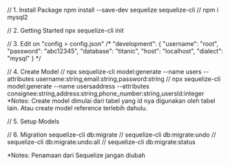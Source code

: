 // 1. Install Package
npm install --save-dev sequelize sequelize-cli
// npm i mysql2

// 2. Getting Started
npx sequelize-cli init

// 3. Edit on "config > config.json"
/*
"development": 
    { 
        "username": "root", 
        "password": "abc12345", 
        "database": "titanic", 
        "host": "localhost", 
        "dialect": "mysql" 
    }
*/

// 4. Create Model
// npx sequelize-cli model:generate --name users --attributes username:string,email:string,password:string
// npx sequelize-cli model:generate --name usersaddress --attributes consignee:string,address:string,phone_number:string,usersId:integer
*Notes: Create model dimulai dari tabel yang id nya digunakan oleh tabel lain. Atau create model reference
        terlebih dahulu.

// 5. Setup Models

// 6. Migration
sequelize-cli db:migrate
// sequelize-cli db:migrate:undo
// sequelize-cli db:migrate:undo:all
// sequelize-cli db:migrate:status

*Notes: Penamaan dari Sequelize jangan diubah